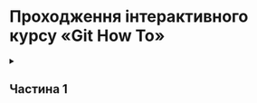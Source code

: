 # Проходження інтерактивного курсу «Git How To»

<details>
  <summary><h2>Частина 1</h2></summary>

  <details>
    <summary><h3>1. Фінальні приготування</h3></summary>

  #### `01 Встановлюємо ім'я та адресу електронної пошти`

  ![картинка](./images/first/1/01.PNG)

  #### `02 Назва гілки за замовчуванням####`

  ![картинка](./images/first/1/02.PNG)

  #### `03 Коректна обробка закінчень рядків`

  ![картинка](./images/first/1/03.PNG)

  </details>


  <details>
    <summary><h3>2. Створення проєкту</h3></summary>

  #### `01 Створіть сторінку «Hello, World»`

  ![картинка](./images/first/2/01.PNG)

  #### `02 Створіть репозиторій`

  ![картинка](./images/first/2/02.PNG)

  #### `03 Додайте сторінку у репозиторій`

  ![картинка](./images/first/2/03.PNG)

  </details>


  <details>
    <summary><h3>3. Перевірка стану</h3></summary>

  #### `01 Перевірте стан репозиторія`

  ![картинка](./images/first/3/01.PNG)

  </details>


  <details>
    <summary><h3>4. Внесення змін</h3></summary>

  #### `01 Змініть сторінку «Hello, World»`

  ![картинка](./images/first/4/01.PNG)

  #### `02 Перевірте стан`

  ![картинка](./images/first/4/02.PNG)

  </details>


  <details>
    <summary><h3>5. Індексація змін</h3></summary>

  #### `01 Додайте зміни`

  ![картинка](./images/first/5/01.PNG)

  </details>


  <details>
    <summary><h3>6. Індексація та коміт</h3></summary>

  ![картинка](./images/first/6/01.PNG)

  </details>


  <details>
    <summary><h3>7. Коміт змін</h3></summary>

  #### `01 Закомітьте зміни`

  ![картинка](./images/first/7/01.PNG)

  #### `02 Перевірте стан`

  ![картинка](./images/first/7/02.PNG)

  </details>


  <details>
    <summary><h3>8. Зміни, а не файли</h3></summary>

  #### `01 Перша зміна: Додайте стандартні теги сторінок`

  ![картинка](./images/first/8/01.PNG)

  #### `02 Додайте ці зміни`

  ![картинка](./images/first/8/02.PNG)

  #### `03 Друга зміна: Додайте заголовок HTML`

  ![картинка](./images/first/8/03.PNG)

  #### `04 Перевірте поточний статус`

  ![картинка](./images/first/8/04.PNG)

  #### `05 Коміт`

  ![картинка](./images/first/8/05.PNG)

  #### `06 Додайте другу зміну`

  ![картинка](./images/first/8/06.PNG)

  #### `07 Зробіть коміт другої зміни`

  ![картинка](./images/first/8/07.PNG)

  </details>


  <details>
    <summary><h3>9. Історія проєкту</h3></summary>

  #### `01 Однорядкова історія`

  ![картинка](./images/first/9/01.01.PNG)

  #### `02 Контроль відображення записів`

  ![картинка](./images/first/9/02.PNG)

  #### `03 Ухитряємося`

  ![картинка](./images/first/9/03.PNG)

  #### `04 Кінцевий формат історії`

  ![картинка](./images/first/9/04.PNG)
  ![картинка](./images/first/9/04.04.PNG)

  </details>


  <details>
    <summary><h3>10. Отримання старих версій</h3></summary>

  #### `01 Отримайте хеші попередніх комітів`

  ![картинка](./images/first/10/01.PNG)
  ![картинка](./images/first/10/01.01.PNG)

  #### `02 Поверніться до останньої версії в гілці main`

  ![картинка](./images/first/10/02.PNG)

  </details>

  <details>
    <summary><h3>11. Створення тегів версій</h3></summary>

  #### `01 Створіть тег першої версії`

  ![картинка](./images/first/11/01.PNG)

  #### `02 Теги для попередніх версій`

  ![картинка](./images/first/11/02.PNG)
  ![картинка](./images/first/11/02.02.PNG)

  #### `03 Перемикання за ім'ям тегу`

  ![картинка](./images/first/11/03.PNG)

  #### `04 Перегляд тегів за допомогою команди tag`

  ![картинка](./images/first/11/04.PNG)

  #### `05 Перегляд тегів у логах`

  ![картинка](./images/first/11/05.PNG)

  </details>

  <details>
    <summary><h3>12. Скасування локальних змін (до індексації)</h3></summary>

  #### `01 Перейдіть на гілку main`

  ![картинка](./images/first/12/01.PNG)

  #### `02 Змініть hello.html`

  ![картинка](./images/first/12/02.PNG)

  #### `03 Перевірте стан`

  ![картинка](./images/first/12/03.PNG)

  #### `04 Скасування змін в робочій директорії`

  ![картинка](./images/first/11/05.PNG)

  </details>

  <details>
    <summary><h3>13. Скасування проіндексованих змін (перед комітом)</h3></summary>

  #### `Внесіть зміни у файл і проіндексуйте їх`

  ![картинка](./images/first/13/01.PNG)

  #### `02 Перевірте стан`

  ![картинка](./images/first/13/02.PNG)

  #### `03 Відновлення індексу`

  ![картинка](./images/first/13/03.PNG)

  #### `04 Відновлення файлу`

  ![картинка](./images/first/13/04.PNG)

  </details>

  <details>
    <summary><h3>14. Скасування комітів</h3></summary>

  #### `01 Скасування комітів`

  #### `02 Змініть файл і зробіть коміт`

  ![картинка](./images/first/14/01.PNG)
  ![картинка](./images/first/14/01.01.PNG)

  #### `03 Зробіть коміт з новими змінами, що скасовують попередні`

  ![картинка](./images/first/14/03.PNG)

  #### `04 Перевірте лог`

  ![картинка](./images/first/14/04.PNG)

  </details>

  <details>
    <summary><h3>15. Видалення комітів з гілки (revert)</h3></summary>

  #### `01 Команда reset`

  #### `02 Перевірте нашу історію`

  ![картинка](./images/first/15/02.PNG)

  #### `03 Для початку позначте цю гілку`

  ![картинка](./images/first/15/03.PNG)

  #### `04 Відкіт до коміту, що передує до oops`

  ![картинка](./images/first/15/04.PNG)

  #### `05 Нічого ніколи не губиться`

  ![картинка](./images/first/15/05.PNG)

  </details>

  <details>
    <summary><h3>16. Видалення тегу oops</h3></summary>

  #### `01 Видалення тегу oops`

  ![картинка](./images/first/16/01.PNG)

  </details>

  <details>
    <summary><h3>17. Внесення змін до комітів</h3></summary>

  #### `01 Змініть сторінку, а потім зробіть коміт`

  ![картинка](./images/first/17/01.PNG)
  ![картинка](./images/first/17/01.01.PNG.PNG)

  #### `02 Ой... необхідний email`

  ![картинка](./images/first/17/02.PNG)

  #### `03 Змініть попередній коміт`

  ![картинка](./images/first/17/03.PNG)

  #### `04 Перегляд історії`

  ![картинка](./images/first/17/04.PNG)

  </details>

  <details>
    <summary><h3>18. Створення гілки</h3></summary>

  #### `01 Створіть гілку`

  ![картинка](./images/first/18/01.PNG)

  #### `02 Додайте файл стилів style.css`

  ![картинка](./images/first/18/02.PNG)
  ![картинка](./images/first/18/02.02.PNG)

  #### `03 Змініть hello.html для того, щоб використовувати style.css`

  ![картинка](./images/first/18/03.PNG)
  ![картинка](./images/first/18/03.03.PNG)

  </details>

  <details>
    <summary><h3>19. Перемикання гілок</h3></summary>

  #### `01 Перемикання на гілку main`

  ![картинка](./images/first/19/01.PNG)

  #### `02 Повернемося до гілки style`

  ![картинка](./images/first/19/02.PNG)

  </details>

  <details>
    <summary><h3>20. Переміщення файлів</h3></summary>

  #### `01 Перегляд історії змін конкретного файлу`

  ![картинка](./images/first/20/01.PNG)

  #### `02 Перегляд різниці між версіями певного файлу`

  ![картинка](./images/first/20/02.PNG)

  #### `03 Перейменуйте hello.html.`

  ![картинка](./images/first/20/03.PNG)
  ![картинка](./images/first/20/03.03.PNG)

  #### `04 Безпечне переміщення файлу style.css`

  ![картинка](./images/first/20/04.PNG)
  ![картинка](./images/first/20/04.04.PNG)

  </details>

  <details>
    <summary><h3>21. Зміни в гілці main</h3></summary>

  #### `01 Створіть файл README`

  ![картинка](./images/first/21/01.PNG)

  #### `02 Закомітьте файл README у гілку main`

  ![картинка](./images/first/21/02.PNG)

  </details>

  <details>
    <summary><h3>22. Перегляд розбіжних гілок</h3></summary>

  #### `01 Перегляньте поточні гілки`

  ![картинка](./images/first/22/01.PNG)

  </details>

  <details>
    <summary><h3>23. Злиття</h3></summary>

  #### `01 Злиття гілок`

  ![картинка](./images/first/23/01.PNG)

  </details>

  <details>
    <summary><h3>24. Створення конфлікту</h3></summary>

  #### `01 Поверніться у main і створіть конфлікт`

  ![картинка](./images/first/24/01.PNG)
  ![картинка](./images/first/24/01.01.PNG)
  ![картинка](./images/first/24/01.01.01.PNG)

  #### `02 Перегляд гілок`

  ![картинка](./images/first/24/02.PNG)

  </details>

  <details>
    <summary><h3>25. Вирішення конфліктів</h3></summary>

  #### `01 Злиття main до гілки style`

  ![картинка](./images/first/25/01.PNG)
  ![картинка](./images/first/25/01.01.PNG)
  ![картинка](./images/first/25/01.01.01.PNG)

  #### `02 Скасування злиття`

  ![картинка](./images/first/25/02.PNG)

  #### `03 Рішення конфлікту`

  ![картинка](./images/first/25/03.PNG)

  #### `04 Зробіть коміт з розв'язаним конфліктому`

  ![картинка](./images/first/25/04.PNG)
  ![картинка](./images/first/25/04.04.PNG)

  </details>

  <details>
    <summary><h3>26. rebase проти merge</h3></summary>

  Розгляньмо відмінності між злиттям і перебазуванням. Для того, щоб це зробити, нам потрібно повернутися в репозиторій в момент до першого злиття, а потім повторити ті ж дії, але з використанням перебазування замість злиття.

  </details>

  <details>
    <summary><h3>27. Відкочування гілки style</h3></summary>

  #### `01 Відкотіть гілку style`

  ![картинка](./images/first/27/01.PNG)
  ![картинка](./images/first/27/01.01.PNG)


  #### `02 Перевірте гілку`

  ![картинка](./images/first/27/02.PNG)

  </details>

  <details>
    <summary><h3>28. Перебазування</h3></summary>

  #### `01 Перебазуйте гілку style на main.`

  ![картинка](./images/first/28/01.PNG)


  #### `02 Розв'яжіть конфлікт`

  ![картинка](./images/first/28/02.PNG)
  ![картинка](./images/first/28/02.02.PNG)
  ![картинка](./images/first/28/02.02.02.PNG)

  </details>

  <details>
    <summary><h3>29. Злиття в гілку main</h3></summary>

  #### `01 Злиття style в main`

  ![картинка](./images/first/29/01.PNG)


  #### `02 Перегляньте логи`

  ![картинка](./images/first/29/02.PNG)

  </details>
</details>









